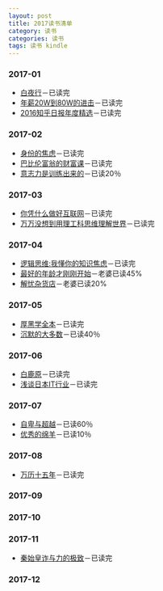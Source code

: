 ```yaml
---
layout: post
title: 2017读书清单
category: 读书
categories: 读书
tags: 读书 kindle
---
```


### 2017-01
* [白夜行]()－已读完
* [年薪20W到80W的进击]()－已读完
* [2016知乎日报年度精选]()－已读完

### 2017-02
* [身份的焦虑]()－已读完
* [巴比伦富翁的财富课]()－已读完
* [意志力是训练出来的]()－已读20％

### 2017-03
* [你凭什么做好互联网]()－已读完
* [万万没想到用理工科思维理解世界]()－已读完

### 2017-04
* [逻辑思维:我懂你的知识焦虑]()－已读完
* [最好的年龄才刚刚开始]()－老婆已读45%
* [解忧杂货店]()－老婆已读20%

### 2017-05
* [厚黑学全本]()－已读完
* [沉默的大多数]()－已读40％

### 2017-06
* [白鹿原]()－已读完
* [浅谈日本IT行业]()－已读完

### 2017-07
* [自卑与超越]()－已读60％
* [优秀的绵羊]()－已读10％

### 2017-08
* [万历十五年]()－已读完

### 2017-09

### 2017-10

### 2017-11
* [秦始皇诈与力的极致]()－已读完

### 2017-12
